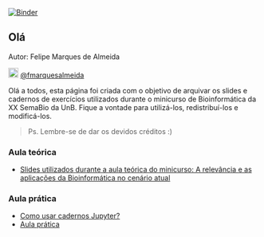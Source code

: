 [![Binder](https://mybinder.org/badge_logo.svg)](https://mybinder.org/v2/gh/fmalmeida/minicurso_bioinfo_semabio_XX_UnB/main)

## Olá

Autor: Felipe Marques de Almeida

<img src="https://logodownload.org/wp-content/uploads/2014/09/twitter-logo-1.png" width="20"> [@fmarquesalmeida](https://twitter.com/fmarquesalmeida)

Olá a todos, esta página foi criada com o objetivo de arquivar os slides e cadernos de exercícios utilizados durante o minicurso de Bioinformática da XX SemaBio da UnB. Fique a vontade para utilizá-los, redistribuí-los e modificá-los.

> Ps. Lembre-se de dar os devidos créditos :)

### Aula teórica

* [Slides utilizados durante a aula teórica do minicurso: A relevância e as aplicações da Bioinformática no cenário atual](./slides/slides.html)

### Aula prática

* [Como usar cadernos Jupyter?](https://mybinder.org/v2/gh/fmalmeida/minicurso_bioinfo_semabio_XX_UnB/main?filepath=aula_pratica%2Fentendendo_cadernos_jupyter.ipynb)
* [Aula prática](https://mybinder.org/v2/gh/fmalmeida/minicurso_bioinfo_semabio_XX_UnB/main?filepath=aula_pratica%2Faula_pratica.ipynb)
